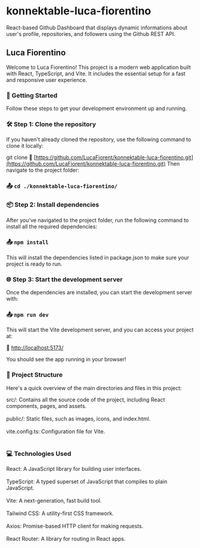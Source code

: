 # konnektable-luca-fiorentino

React-based Github Dashboard that displays dynamic informations about user's profile, repositories, and followers using the Github REST API.

## Luca Fiorentino

Welcome to Luca Fiorentino! This project is a modern web application built with React, TypeScript, and Vite. It includes the essential setup for a fast and responsive user experience.

### 🚀 Getting Started

Follow these steps to get your development environment up and running.

### 🛠️ Step 1: Clone the repository

If you haven't already cloned the repository, use the following command to clone it locally:

git clone :link: [https://github.com/LucaFiorent/konnektable-luca-fiorentino.git](https://github.com/LucaFiorent/konnektable-luca-fiorentino.git)
Then navigate to the project folder:

### :outbox_tray: `cd ./konnektable-luca-fiorentino/`

### 📦 Step 2: Install dependencies

After you've navigated to the project folder, run the following command to install all the required dependencies:

### :outbox_tray: `npm install`

This will install the dependencies listed in package.json to make sure your project is ready to run.

### 🌐 Step 3: Start the development server

Once the dependencies are installed, you can start the development server with:

### :outbox_tray: `npm run dev`

This will start the Vite development server, and you can access your project at:

:link: [http://localhost:5173/](http://localhost:5173/)

You should see the app running in your browser!

### 📄 Project Structure

Here's a quick overview of the main directories and files in this project:

src/: Contains all the source code of the project, including React components, pages, and assets.</br></br>
public/: Static files, such as images, icons, and index.html.</br></br>
vite.config.ts: Configuration file for Vite.</br></br>

### 💻 Technologies Used

React: A JavaScript library for building user interfaces.</br></br>
TypeScript: A typed superset of JavaScript that compiles to plain JavaScript.</br></br>
Vite: A next-generation, fast build tool.</br></br>
Tailwind CSS: A utility-first CSS framework.</br></br>
Axios: Promise-based HTTP client for making requests.</br></br>
React Router: A library for routing in React apps.</br></br>
